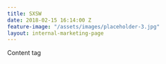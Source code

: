 ```yaml
---
title: SXSW
date: 2018-02-15 16:14:00 Z
feature-image: "/assets/images/placeholder-3.jpg"
layout: internal-marketing-page
---
```


Content tag